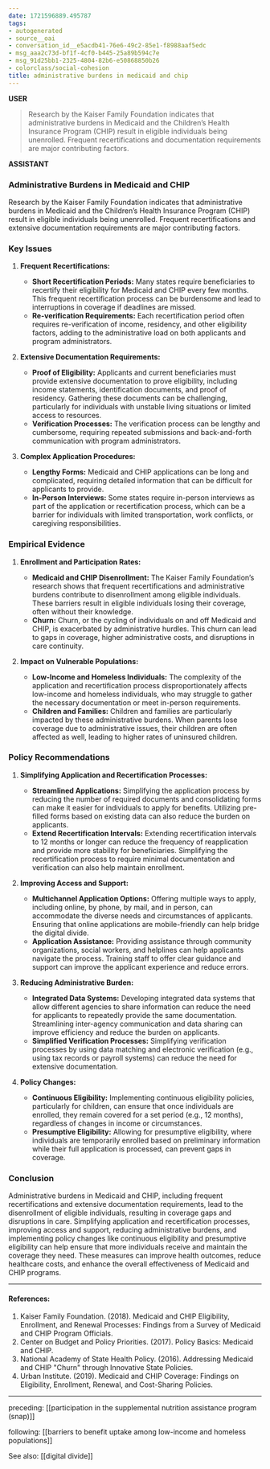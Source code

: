 ```yaml
---
date: 1721596889.495787
tags:
- autogenerated
- source__oai
- conversation_id__e5acdb41-76e6-49c2-85e1-f8988aaf5edc
- msg_aaa2c73d-bf1f-4cf0-b445-25a89b594c7e
- msg_91d25bb1-2325-4804-82b6-e50868850b26
- colorclass/social-cohesion
title: administrative burdens in medicaid and chip
---
```


**USER**

> Research by the Kaiser Family Foundation indicates that administrative burdens in Medicaid and the Children’s Health Insurance Program (CHIP) result in eligible individuals being unenrolled. Frequent recertifications and documentation requirements are major contributing factors.


**ASSISTANT**

### Administrative Burdens in Medicaid and CHIP

Research by the Kaiser Family Foundation indicates that administrative burdens in Medicaid and the Children’s Health Insurance Program (CHIP) result in eligible individuals being unenrolled. Frequent recertifications and extensive documentation requirements are major contributing factors.

### Key Issues

1. **Frequent Recertifications:**
   - **Short Recertification Periods:** Many states require beneficiaries to recertify their eligibility for Medicaid and CHIP every few months. This frequent recertification process can be burdensome and lead to interruptions in coverage if deadlines are missed.
   - **Re-verification Requirements:** Each recertification period often requires re-verification of income, residency, and other eligibility factors, adding to the administrative load on both applicants and program administrators.

2. **Extensive Documentation Requirements:**
   - **Proof of Eligibility:** Applicants and current beneficiaries must provide extensive documentation to prove eligibility, including income statements, identification documents, and proof of residency. Gathering these documents can be challenging, particularly for individuals with unstable living situations or limited access to resources.
   - **Verification Processes:** The verification process can be lengthy and cumbersome, requiring repeated submissions and back-and-forth communication with program administrators.

3. **Complex Application Procedures:**
   - **Lengthy Forms:** Medicaid and CHIP applications can be long and complicated, requiring detailed information that can be difficult for applicants to provide.
   - **In-Person Interviews:** Some states require in-person interviews as part of the application or recertification process, which can be a barrier for individuals with limited transportation, work conflicts, or caregiving responsibilities.

### Empirical Evidence

1. **Enrollment and Participation Rates:**
   - **Medicaid and CHIP Disenrollment:** The Kaiser Family Foundation’s research shows that frequent recertifications and administrative burdens contribute to disenrollment among eligible individuals. These barriers result in eligible individuals losing their coverage, often without their knowledge.
   - **Churn:** Churn, or the cycling of individuals on and off Medicaid and CHIP, is exacerbated by administrative hurdles. This churn can lead to gaps in coverage, higher administrative costs, and disruptions in care continuity.

2. **Impact on Vulnerable Populations:**
   - **Low-Income and Homeless Individuals:** The complexity of the application and recertification process disproportionately affects low-income and homeless individuals, who may struggle to gather the necessary documentation or meet in-person requirements.
   - **Children and Families:** Children and families are particularly impacted by these administrative burdens. When parents lose coverage due to administrative issues, their children are often affected as well, leading to higher rates of uninsured children.

### Policy Recommendations

1. **Simplifying Application and Recertification Processes:**
   - **Streamlined Applications:** Simplifying the application process by reducing the number of required documents and consolidating forms can make it easier for individuals to apply for benefits. Utilizing pre-filled forms based on existing data can also reduce the burden on applicants.
   - **Extend Recertification Intervals:** Extending recertification intervals to 12 months or longer can reduce the frequency of reapplication and provide more stability for beneficiaries. Simplifying the recertification process to require minimal documentation and verification can also help maintain enrollment.

2. **Improving Access and Support:**
   - **Multichannel Application Options:** Offering multiple ways to apply, including online, by phone, by mail, and in person, can accommodate the diverse needs and circumstances of applicants. Ensuring that online applications are mobile-friendly can help bridge the digital divide.
   - **Application Assistance:** Providing assistance through community organizations, social workers, and helplines can help applicants navigate the process. Training staff to offer clear guidance and support can improve the applicant experience and reduce errors.

3. **Reducing Administrative Burden:**
   - **Integrated Data Systems:** Developing integrated data systems that allow different agencies to share information can reduce the need for applicants to repeatedly provide the same documentation. Streamlining inter-agency communication and data sharing can improve efficiency and reduce the burden on applicants.
   - **Simplified Verification Processes:** Simplifying verification processes by using data matching and electronic verification (e.g., using tax records or payroll systems) can reduce the need for extensive documentation.

4. **Policy Changes:**
   - **Continuous Eligibility:** Implementing continuous eligibility policies, particularly for children, can ensure that once individuals are enrolled, they remain covered for a set period (e.g., 12 months), regardless of changes in income or circumstances.
   - **Presumptive Eligibility:** Allowing for presumptive eligibility, where individuals are temporarily enrolled based on preliminary information while their full application is processed, can prevent gaps in coverage.

### Conclusion

Administrative burdens in Medicaid and CHIP, including frequent recertifications and extensive documentation requirements, lead to the disenrollment of eligible individuals, resulting in coverage gaps and disruptions in care. Simplifying application and recertification processes, improving access and support, reducing administrative burdens, and implementing policy changes like continuous eligibility and presumptive eligibility can help ensure that more individuals receive and maintain the coverage they need. These measures can improve health outcomes, reduce healthcare costs, and enhance the overall effectiveness of Medicaid and CHIP programs.

---

#### References:

1. Kaiser Family Foundation. (2018). Medicaid and CHIP Eligibility, Enrollment, and Renewal Processes: Findings from a Survey of Medicaid and CHIP Program Officials.
2. Center on Budget and Policy Priorities. (2017). Policy Basics: Medicaid and CHIP.
3. National Academy of State Health Policy. (2016). Addressing Medicaid and CHIP "Churn" through Innovative State Policies.
4. Urban Institute. (2019). Medicaid and CHIP Coverage: Findings on Eligibility, Enrollment, Renewal, and Cost-Sharing Policies.


---

preceding: [[participation in the supplemental nutrition assistance program (snap)]]  


following: [[barriers to benefit uptake among low-income and homeless populations]]

See also: [[digital divide]]
